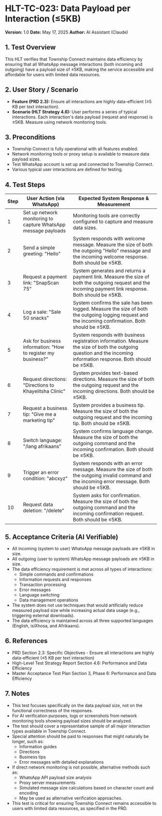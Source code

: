 # HLT-TC-023: Data Payload per Interaction (≤5KB)

**Version:** 1.0
**Date:** May 17, 2025
**Author:** AI Assistant (Claude)

## 1. Test Overview
This HLT verifies that Township Connect maintains data efficiency by ensuring that all WhatsApp message interactions (both incoming and outgoing) have a payload size of ≤5KB, making the service accessible and affordable for users with limited data resources.

## 2. User Story / Scenario
* **Feature (PRD 2.3):** Ensure all interactions are highly data-efficient (≤5 KB per text interaction).
* **Scenario (HLT Strategy 4.6):** User performs a series of typical interactions. Each interaction's data payload (request and response) is ≤5KB. Measure using network monitoring tools.

## 3. Preconditions
* Township Connect is fully operational with all features enabled.
* Network monitoring tools or proxy setup is available to measure data payload sizes.
* Test WhatsApp account is set up and connected to Township Connect.
* Various typical user interactions are defined for testing.

## 4. Test Steps

| Step | User Action (via WhatsApp) | Expected System Response & Measurement |
|------|----------------------------|----------------------------------------|
| 1 | Set up network monitoring to capture WhatsApp message payloads | Monitoring tools are correctly configured to capture and measure data sizes. |
| 2 | Send a simple greeting: "Hello" | System responds with welcome message. Measure the size of both the outgoing "Hello" message and the incoming welcome response. Both should be ≤5KB. |
| 3 | Request a payment link: "SnapScan 75" | System generates and returns a payment link. Measure the size of both the outgoing request and the incoming payment link response. Both should be ≤5KB. |
| 4 | Log a sale: "Sale 50 snacks" | System confirms the sale has been logged. Measure the size of both the outgoing logging request and the incoming confirmation. Both should be ≤5KB. |
| 5 | Ask for business information: "How to register my business?" | System responds with business registration information. Measure the size of both the outgoing question and the incoming information response. Both should be ≤5KB. |
| 6 | Request directions: "Directions to Khayelitsha Clinic" | System provides text-based directions. Measure the size of both the outgoing request and the incoming directions. Both should be ≤5KB. |
| 7 | Request a business tip: "Give me a marketing tip" | System provides a business tip. Measure the size of both the outgoing request and the incoming tip. Both should be ≤5KB. |
| 8 | Switch language: "/lang afrikaans" | System confirms language change. Measure the size of both the outgoing command and the incoming confirmation. Both should be ≤5KB. |
| 9 | Trigger an error condition: "abcxyz" | System responds with an error message. Measure the size of both the outgoing invalid command and the incoming error message. Both should be ≤5KB. |
| 10 | Request data deletion: "/delete" | System asks for confirmation. Measure the size of both the outgoing command and the incoming confirmation request. Both should be ≤5KB. |

## 5. Acceptance Criteria (AI Verifiable)
* All incoming (system to user) WhatsApp message payloads are ≤5KB in size.
* All outgoing (user to system) WhatsApp message payloads are ≤5KB in size.
* The data efficiency requirement is met across all types of interactions:
  * Simple commands and confirmations
  * Information requests and responses
  * Transaction processing
  * Error messages
  * Language switching
  * Data management operations
* The system does not use techniques that would artificially reduce measured payload size while increasing actual data usage (e.g., triggering external downloads).
* The data efficiency is maintained across all three supported languages (English, isiXhosa, and Afrikaans).

## 6. References
* PRD Section 2.3: Specific Objectives - Ensure all interactions are highly data-efficient (≤5 KB per text interaction)
* High-Level Test Strategy Report Section 4.6: Performance and Data Efficiency
* Master Acceptance Test Plan Section 3, Phase 6: Performance and Data Efficiency

## 7. Notes
* This test focuses specifically on the data payload size, not on the functional correctness of the responses.
* For AI verification purposes, logs or screenshots from network monitoring tools showing payload sizes should be analyzed.
* The test should cover a representative sample of all major interaction types available in Township Connect.
* Special attention should be paid to responses that might naturally be longer, such as:
  * Information guides
  * Directions
  * Business tips
  * Error messages with detailed explanations
* If direct network monitoring is not possible, alternative methods such as:
  * WhatsApp API payload size analysis
  * Proxy server measurements
  * Simulated message size calculations based on character count and encoding
  * May be used as alternative verification approaches.
* This test is critical for ensuring Township Connect remains accessible to users with limited data resources, as specified in the PRD.
